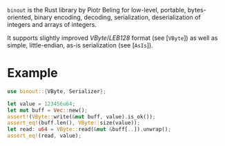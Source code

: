 `binout` is the Rust library by Piotr Beling for low-level, portable, bytes-oriented,
binary encoding, decoding, serialization, deserialization of integers and arrays of integers.

It supports slightly improved *VByte*/*LEB128* format (see [`VByte`]) as well as simple, little-endian, as-is serialization (see [`AsIs`]).

# Example
```rust
use binout::{VByte, Serializer};

let value = 123456u64;
let mut buff = Vec::new();
assert!(VByte::write(&mut buff, value).is_ok());
assert_eq!(buff.len(), VByte::size(value));
let read: u64 = VByte::read(&mut &buff[..]).unwrap();
assert_eq!(read, value);
```